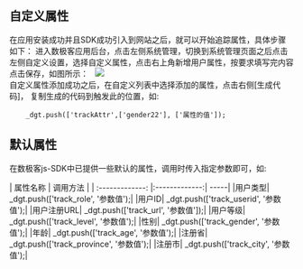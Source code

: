 ## 自定义属性  
在应用安装成功并且SDK成功引入到网站之后，就可以开始追踪属性，具体步骤如下： 进入数极客应用后台，点击左侧系统管理，切换到系统管理页面之后点击左侧自定义设置，选择自定义属性，点击右上角新增用户属性，按要求填写完内容点击保存，如图所示：  
![](http://www.shujike.com/images/attr.jpg)  
自定义属性添加成功之后，在自定义列表中选择添加的属性，点击右侧[生成代码]， 复制生成的代码到触发此的位置，如:  

        _dgt.push(['trackAttr',['gender22'], ['属性的值']);
          
## 默认属性  
在数极客js-SDK中已提供一些默认的属性，调用时传入指定参数即可，如:  
  
| 属性名称 |	调用方法 |
| :-------------: |:-------------:| -----|
|用户类型|	_dgt.push(['track_role', '参数值');|
|用户ID|	_dgt.push(['track_userid', '参数值');|
|用户注册URL|	_dgt.push(['track_url', '参数值']);|
|用户等级|	_dgt.push(['track_level', '参数值');|
|性别|	_dgt.push(['track_gender', '参数值');|
|年龄|	_dgt.push(['track_age', '参数值');|
|注册省|	_dgt.push(['track_province', '参数值');|
|注册市|	_dgt.push(['track_city', '参数值');|
